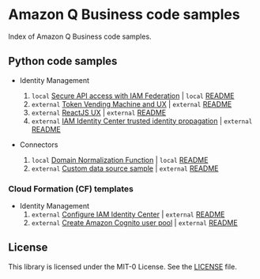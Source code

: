# Amazon Q Business code samples

Index of Amazon Q Business code samples.

## Python code samples

* Identity Management
    1. `local` [Secure API access with IAM Federation](/iam-federation-samples) | `local` [README](/iam-federation-samples/README.md)
    1. `external` [Token Vending Machine and UX](https://github.com/aws-samples/custom-ui-tvm-amazon-q-business/tree/main/amzn-q-auth-tvm) | `external` [README](https://github.com/aws-samples/custom-ui-tvm-amazon-q-business/blob/main/README.md)
    1. `external` [ReactJS UX](https://github.com/aws-samples/integrate-your-application-with-amazon-q-business-identity-aware-apis/tree/main/app) | `external` [README](https://github.com/aws-samples/integrate-your-application-with-amazon-q-business-identity-aware-apis/blob/main/README.md)
    1. `external` [IAM Identity Center trusted identity propagation](https://github.com/aws-samples/configuring-qbusiness-with-idc-tti/tree/main/webapp) | `external` [README](https://github.com/aws-samples/configuring-qbusiness-with-idc-tti/blob/main/webapp/README.md)

* Connectors
    1. `local` [Domain Normalization Function](domain-normalization) | `local` [README](./domain-normalization/README.md)
    1. `external` [Custom data source sample](https://github.com/aws-samples/configuring-qbusiness-with-idc-tti/blob/main/samples/custom_ds.py) | `external` [README](https://github.com/aws-samples/configuring-qbusiness-with-idc-tti/blob/main/samples/README.md)

### Cloud Formation (CF) templates

* Identity Management
    1. `external` [Configure IAM Identity Center](https://github.com/aws-samples/configuring-qbusiness-with-idc-tti/blob/main/cf/qb-api-idc-config.yaml) | `external` [README](https://github.com/aws-samples/configuring-qbusiness-with-idc-tti/blob/main/cf/README.md)
    1. `external` [Create Amazon Cognito user pool](https://github.com/aws-samples/configuring-qbusiness-with-idc-tti/blob/main/cf/qb-api-poc-cognito.yaml) | `external` [README](https://github.com/aws-samples/configuring-qbusiness-with-idc-tti/blob/main/cf/README.md)

## License

This library is licensed under the MIT-0 License. See the [LICENSE](/LICENSE) file.